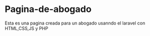 # Pagina-de-abogado
Esta es una pagina creada para un abogado usanndo el laravel con HTML,CSS,JS y PHP
